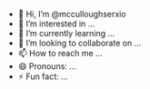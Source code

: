 - 👋 Hi, I’m @mcculloughserxio
- 👀 I’m interested in ...
- 🌱 I’m currently learning ...
- 💞️ I’m looking to collaborate on ...
- 📫 How to reach me ...
- 😄 Pronouns: ...
- ⚡ Fun fact: ...

<!---
mcculloughserxio/mcculloughserxio is a ✨ special ✨ repository because its `README.md` (this file) appears on your GitHub profile.
You can click the Preview link to take a look at your changes.
--->
